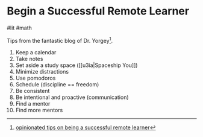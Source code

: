 # Begin a Successful Remote Learner

#lit
#math

Tips from the fantastic blog of Dr. Yorgey[^yorgey].

1. Keep a calendar
1. Take notes
1. Set aside a study space ([[u3ia|Spaceship You]])
1. Minimize distractions
1. Use pomodoros
1. Schedule (discipline == freedom)
1. Be consistent
1. Be intentional and proactive (communication)
1. Find a mentor
1. Find more mentors

[^yorgey]: [opinionated tips on being a successful remote learner](http://ozark.hendrix.edu/~yorgey/students.html)
